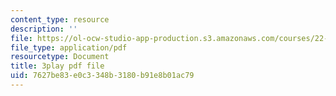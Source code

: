 ```yaml
---
content_type: resource
description: ''
file: https://ol-ocw-studio-app-production.s3.amazonaws.com/courses/22-01-introduction-to-nuclear-engineering-and-ionizing-radiation-fall-2016/7627be83e0c3348b3180b91e8b01ac79_i3CzkU4Ft9U.pdf
file_type: application/pdf
resourcetype: Document
title: 3play pdf file
uid: 7627be83-e0c3-348b-3180-b91e8b01ac79
---
```

